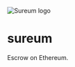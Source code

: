 ![Sureum logo](https://sureum-assets.s3.eu-west-2.amazonaws.com/logo.svg)

# sureum
Escrow on Ethereum. 

